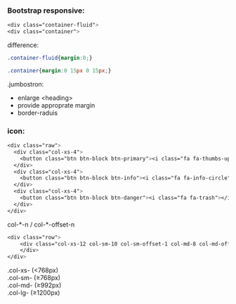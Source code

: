 ### **Bootstrap responsive:**

```css
<div class="container-fluid">
<div class="container">
```

difference:

```css
.container-fluid{margin:0;}
```

```css
.container{margin:0 15px 0 15px;}
```

.jumbostron:

* enlarge &lt;heading&gt;
* provide approprate margin 
* border-raduis

### **icon:**

```css
<div class="raw">
  <div class="col-xs-4">
    <button class="btn btn-block btn-primary"><i class="fa fa-thumbs-up"></i>Like</button>
  </div>
  <div class="col-xs-4">
    <button class="btn btn-block btn-info"><i class="fa fa-info-circle"></i>Info</button>
  </div>
  <div class="col-xs-4">
    <button class="btn btn-block btn-danger"><i class="fa fa-trash"></i>Delete</button>
  </div>
</div>
```

col-\*-n / col-\*-offset-n

```css
<div class="row">
    <div class="col-xs-12 col-sm-10 col-sm-offset-1 col-md-8 col-md-offset-2">
    </div>
</div>
```

.col-xs-  \(&lt;768px\)  
.col-sm-  \(≥768px\)  
.col-md-  \(≥992px\)  
.col-lg-  \(≥1200px\)

